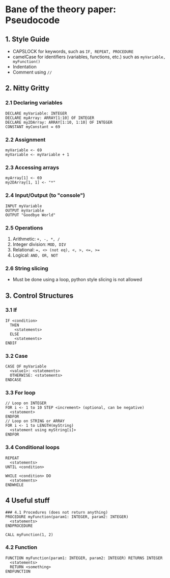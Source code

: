 # Bane of the theory paper: Pseudocode 

## 1. Style Guide 
- CAPSLOCK for keywords, such as ```IF, REPEAT, PROCEDURE ```
- camelCase for identifiers (variables, functions, etc.) such as ```myVariable, myFunction()```
- Indentation 
- Comment using ```//```

## 2. Nitty Gritty 
### 2.1 Declaring variables 
```DECLARE myVariable: INTEGER ```  
```DECLARE myArray: ARRAY[1:10] OF INTEGER```  
```DECLARE my2DArray: ARRAY[1:10, 1:10] OF INTEGER```  
```CONSTANT myConstant = 69```

### 2.2 Assignment 
```myVariable <- 69```  
```myVariable <- myVariable + 1```

### 2.3 Accessing arrays 
```myArray[1] <- 69```  
```my2DArray[1, 1] <- "*"```

### 2.4 Input/Output (to "console")
```INPUT myVariable```  
```OUTPUT myVariable```  
```OUTPUT "Goodbye World"```


### 2.5 Operations 
1. Arithmetic: ```+, -, *, /```
2. Integer division: ```MOD, DIV```
3. Relational: ```=, <> (not eq), <, >, <=, >=```
4. Logical: ```AND, OR, NOT```

### 2.6 String slicing 
- Must be done using a loop, python style slicing is not allowed

## 3. Control Structures
### 3.1 If 
```
IF <condition> 
  THEN 
    <statements> 
  ELSE
    <statements>
ENDIF 
```

### 3.2 Case 
```
CASE OF myVariable 
  <value1>: <statements>
  OTHERWISE: <statements> 
ENDCASE
```

### 3.3 For loop
```
// Loop on INTEGER
FOR i <- 1 to 10 STEP <increment> (optional, can be negative)
  <statement>
ENDFOR 
// Loop on STRING or ARRAY 
FOR i <- 1 to LENGTH(myString)
  <statement using myString[i]> 
ENDFOR
```

### 3.4 Conditional loops
```
REPEAT 
  <statements>
UNTIL <condition>

WHILE <condition> DO 
  <statements>
ENDWHILE 
```

## 4 Useful stuff
```
### 4.1 Procedures (does not return anything) 
PROCEDURE myFunction(param1: INTEGER, param2: INTEGER)
  <statements>
ENDPROCEDURE 

CALL myFunction(1, 2)
```
### 4.2 Function 
```
FUNCTION myFunction(param1: INTEGER, param2: INTEGER) RETURNS INTEGER
  <statements>
  RETURN <something> 
ENDFUNCTION 
```





